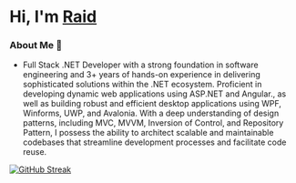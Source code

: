 # Hi, I'm [Raid](https://www.facebook.com/profile.php?id=100051990292449)

### About Me 🚀 
- Full Stack .NET Developer with a strong foundation in software engineering and 3+ years of hands-on experience in delivering sophisticated solutions within the .NET ecosystem. Proficient in developing dynamic web applications using ASP.NET and Angular., as well as building robust and efficient desktop applications using WPF, Winforms, UWP, and Avalonia.
With a deep understanding of design patterns, including MVC, MVVM, Inversion of Control, and Repository Pattern, I possess the ability to architect scalable and maintainable codebases that streamline development processes and facilitate code reuse.</br>

[![GitHub Streak](https://streak-stats.demolab.com?user=raid-teyar&theme=tokyonight-duo)](https://git.io/streak-stats)



